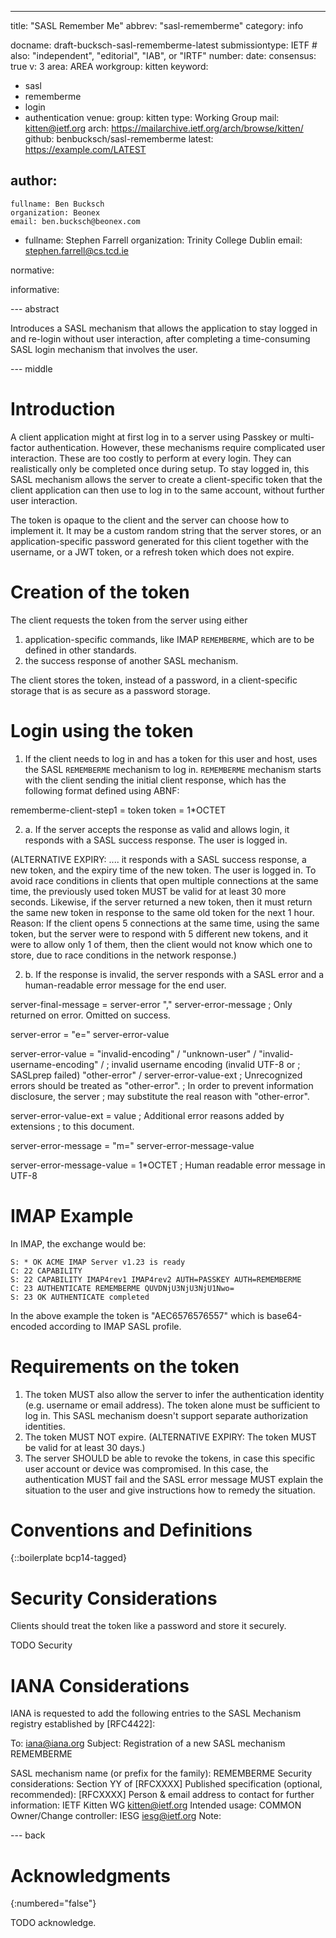 ---
title: "SASL Remember Me"
abbrev: "sasl-rememberme"
category: info

docname: draft-bucksch-sasl-rememberme-latest
submissiontype: IETF  # also: "independent", "editorial", "IAB", or "IRTF"
number:
date:
consensus: true
v: 3
area: AREA
workgroup: kitten
keyword:
 - sasl
 - rememberme
 - login
 - authentication
venue:
  group: kitten
  type: Working Group
  mail: kitten@ietf.org
  arch: https://mailarchive.ietf.org/arch/browse/kitten/
  github: benbucksch/sasl-rememberme
  latest: https://example.com/LATEST

author:
 -
    fullname: Ben Bucksch
    organization: Beonex
    email: ben.bucksch@beonex.com
 -
    fullname: Stephen Farrell
    organization: Trinity College Dublin
    email: stephen.farrell@cs.tcd.ie

normative:

informative:


--- abstract

Introduces a SASL mechanism that allows the application to stay
logged in and re-login without user interaction, after completing a
time-consuming SASL login mechanism that involves the user.

--- middle

# Introduction

A client application might at first log in to a server using
Passkey or multi-factor authentication. However, these mechanisms
require complicated user interaction. These are too costly to
perform at every login. They can realistically only be
completed once during setup. To stay logged in, this SASL
mechanism allows the server to create a client-specific token that
the client application can then use to log in to the same account,
without further user interaction.

The token is opaque to the client and the server can choose how to
implement it. It may be a custom random string that the server
stores, or an application-specific password generated for this
client together with the username, or a JWT token, or a
refresh token which does not expire.

# Creation of the token

The client requests the token from the server using either
1. application-specific commands, like IMAP `REMEMBERME`,
which are to be defined in other standards.
2. the success response of another SASL mechanism.

The client stores the token, instead of a password,
in a client-specific storage that is as secure as a password
storage.

# Login using the token

1. If the client needs to log in and has a token for this user and
host, uses the SASL `REMEMBERME` mechanism to log in.
`REMEMBERME` mechanism starts with the client sending the initial client response,
which has the following format defined using ABNF:

rememberme-client-step1 = token
token                   = 1*OCTET

2. a. If the server accepts the response as valid and allows login,
  it responds with a SASL success response. The user is logged in.

  (ALTERNATIVE EXPIRY: ....
  it responds with a SASL success response, a new token, and the
  expiry time of the new token. The user is logged in.
  To avoid race conditions in clients that open multiple
  connections at the same time, the previously used token MUST
  be valid for at least 30 more seconds. Likewise, if the server
  returned a new token, then it must return the same new token
  in response to the same old token for the next 1 hour.
  Reason: If the client opens 5 connections at the same time,
  using the same token, but the server were to respond with
  5 different new tokens, and it were to allow only 1 of them,
  then the client would not know which one to store, due to race
  conditions in the network response.)

2. b. If the response is invalid, the server responds with a
  SASL error and a human-readable error message for the end user.

server-final-message = server-error "," server-error-message
        ; Only returned on error. Omitted on success.

server-error = "e=" server-error-value

server-error-value = "invalid-encoding" /
                     "unknown-user" /
                     "invalid-username-encoding" /
                       ; invalid username encoding (invalid UTF-8 or
                       ; SASLprep failed)
                     "other-error" /
                     server-error-value-ext
        ; Unrecognized errors should be treated as "other-error".
        ; In order to prevent information disclosure, the server
        ; may substitute the real reason with "other-error".

server-error-value-ext = value
        ; Additional error reasons added by extensions
        ; to this document.

server-error-message = "m=" server-error-message-value

server-error-message-value = 1*OCTET
        ; Human readable error message in UTF-8

# IMAP Example

In IMAP, the exchange would be:
```
S: * OK ACME IMAP Server v1.23 is ready
C: 22 CAPABILITY
S: 22 CAPABILITY IMAP4rev1 IMAP4rev2 AUTH=PASSKEY AUTH=REMEMBERME
C: 23 AUTHENTICATE REMEMBERME QUVDNjU3NjU3NjU1Nwo=
S: 23 OK AUTHENTICATE completed
```

In the above example the token is "AEC6576576557" which is base64-encoded
according to IMAP SASL profile.

# Requirements on the token

1. The token MUST also allow the server to infer the authentication identity (e.g. username or email address).
The token alone must be sufficient to log in.
This SASL mechanism doesn't support separate authorization identities.
2. The token MUST NOT expire.
(ALTERNATIVE EXPIRY: The token MUST be valid for at least 30 days.)
3. The server SHOULD be able to revoke the tokens,
in case this specific user account or device was compromised.
In this case, the authentication MUST fail and the SASL error message
MUST explain the situation to the user and give instructions
how to remedy the situation.

# Conventions and Definitions

{::boilerplate bcp14-tagged}


# Security Considerations

Clients should treat the token like a password and store it securely.

TODO Security


# IANA Considerations

IANA is requested to add the following entries to the SASL Mechanism registry established by [RFC4422]:

To: iana@iana.org
Subject: Registration of a new SASL mechanism REMEMBERME

SASL mechanism name (or prefix for the family): REMEMBERME
Security considerations: Section YY of [RFCXXXX]
Published specification (optional, recommended): [RFCXXXX]
Person & email address to contact for further information: IETF Kitten WG <kitten@ietf.org>
Intended usage: COMMON
Owner/Change controller: IESG <iesg@ietf.org>
Note:

--- back

# Acknowledgments
{:numbered="false"}

TODO acknowledge.
